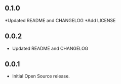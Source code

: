 ## 0.1.0
*Updated README and CHANGELOG
*Add LICENSE
## 0.0.2

* Updated README and CHANGELOG

## 0.0.1

* Initial Open Source release.
